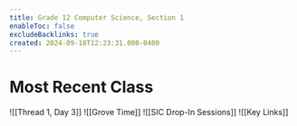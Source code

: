 ```yaml
---
title: Grade 12 Computer Science, Section 1
enableToc: false
excludeBacklinks: true
created: 2024-09-18T12:23:31.000-0400
---
```

# Most Recent Class
![[Thread 1, Day 3]]
![[Grove Time]]
![[SIC Drop-In Sessions]]
![[Key Links]]
